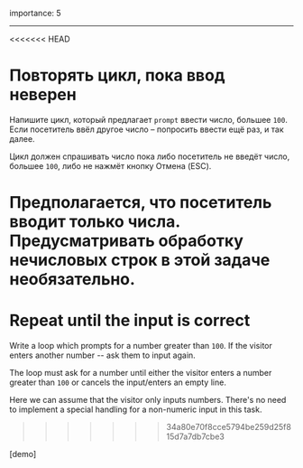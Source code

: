 importance: 5

---

<<<<<<< HEAD
# Повторять цикл, пока ввод неверен

Напишите цикл, который предлагает `prompt` ввести число, большее `100`. Если посетитель ввёл другое число – попросить ввести ещё раз, и так далее.

Цикл должен спрашивать число пока либо посетитель не введёт число, большее `100`, либо не нажмёт кнопку Отмена (ESC).

Предполагается, что посетитель вводит только числа. Предусматривать обработку нечисловых строк в этой задаче необязательно.
=======
# Repeat until the input is correct

Write a loop which prompts for a number greater than `100`. If the visitor enters another number -- ask them to input again.

The loop must ask for a number until either the visitor enters a number greater than `100` or cancels the input/enters an empty line.

Here we can assume that the visitor only inputs numbers. There's no need to implement a special handling for a non-numeric input in this task.
>>>>>>> 34a80e70f8cce5794be259d25f815d7a7db7cbe3

[demo]
